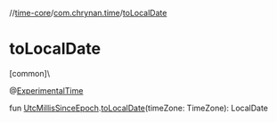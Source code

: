 //[time-core](../../index.md)/[com.chrynan.time](index.md)/[toLocalDate](to-local-date.md)

# toLocalDate

[common]\

@[ExperimentalTime](https://kotlinlang.org/api/latest/jvm/stdlib/kotlin.time/-experimental-time/index.html)

fun [UtcMillisSinceEpoch](-utc-millis-since-epoch/index.md).[toLocalDate](to-local-date.md)(timeZone: TimeZone): LocalDate
